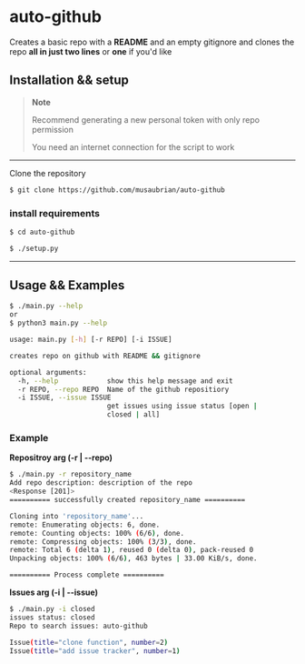 # auto-github


Creates a basic repo with a **README** and an empty gitignore and clones the repo **all in just two lines** or **one** if you'd like
## Installation && setup

> **Note**
> 
> Recommend generating a new personal token with only repo permission
> 
> You need an internet connection for the script to work
---

Clone the repository

```sh
$ git clone https://github.com/musaubrian/auto-github
```
### install requirements
```sh
$ cd auto-github

$ ./setup.py
```

-------

## Usage && Examples

```sh
$ ./main.py --help
or
$ python3 main.py --help

usage: main.py [-h] [-r REPO] [-i ISSUE]

creates repo on github with README && gitignore

optional arguments:
  -h, --help            show this help message and exit
  -r REPO, --repo REPO  Name of the github repositiory
  -i ISSUE, --issue ISSUE 
                        get issues using issue status [open |
                        closed | all]
```
### Example

**Repositroy arg (-r | --repo)**
```sh
$ ./main.py -r repository_name
Add repo description: description of the repo
<Response [201]>
========== successfully created repository_name ==========

Cloning into 'repository_name'...
remote: Enumerating objects: 6, done.
remote: Counting objects: 100% (6/6), done.
remote: Compressing objects: 100% (3/3), done.
remote: Total 6 (delta 1), reused 0 (delta 0), pack-reused 0
Unpacking objects: 100% (6/6), 463 bytes | 33.00 KiB/s, done.

========== Process complete ==========
```

**Issues arg (-i | --issue)**
```sh
$ ./main.py -i closed
issues status: closed
Repo to search issues: auto-github

Issue(title="clone function", number=2)
Issue(title="add issue tracker", number=1)
```
